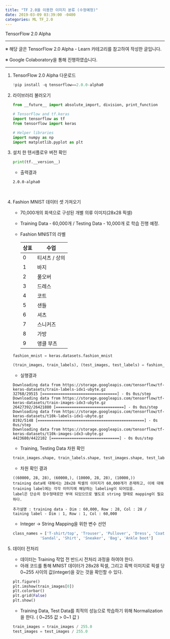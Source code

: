 ```yaml
---
title: "TF 2.0을 이용한 이미지 분류 (수정예정)"
date: 2019-03-09 03:39:00 -0400
categories: ML TF_2.0
---
```


TensorFlow 2.0 Alpha

______________________________________

※ 해당 글은 TensorFlow 2.0 Alpha - Learn 카테고리를 참고하여 작성한 글입니다.

※ Google Colaboratory을 통해 진행하였습니다.

________________________________________



1. TensorFlow 2.0 Alpha 다운로드

   ```python
   !pip install -q tensorflow==2.0.0-alpha0
   ```

2. 라이브러리 불러오기

   ```python
   from __future__ import absolute_import, division, print_function
   
   # TensorFlow and tf.keras
   import tensorflow as tf
   from tensorflow import keras
   
   # Helper libraries
   import numpy as np
   import matplotlib.pyplot as plt
   
   ```

3. 설치 한 텐서플로우 버전 확인

   ```python
   print(tf.__version__)
   ```
   - 출력결과
   ```
   2.0.0-alpha0
   ```
   
   ​	

4. Fashion MNIST 데이터 셋 가져오기

   - 70,000개의 회색으로 구성된 개별 의류 이미지(28x28 픽셀)

   - Training Data - 60,000개 / Testing Data - 10,000개 로 학습 진행 예정.

   - Fashion MNIST의 라벨

     | 상표 | 수업        |
     | ---- | ----------- |
     | 0    | 티셔츠 / 상의 |
     | 1    | 바지        |
     | 2    | 풀오버      |
     | 3    | 드레스      |
     | 4    | 코트        |
     | 5    | 샌들        |
     | 6    | 셔츠        |
     | 7    | 스니커즈      |
     | 8    | 가방        |
     | 9    | 앵클 부츠   |

   ```python
   fashion_mnist = keras.datasets.fashion_mnist
   
   (train_images, train_labels), (test_images, test_labels) = fashion_mnist.load_data()
   ```
   
   - 실행결과
   ```
   Downloading data from https://storage.googleapis.com/tensorflow/tf-keras-datasets/train-labels-idx1-ubyte.gz
   32768/29515 [=================================] - 0s 0us/step
   Downloading data from https://storage.googleapis.com/tensorflow/tf-keras-datasets/train-images-idx3-ubyte.gz
   26427392/26421880 [==============================] - 0s 0us/step
   Downloading data from https://storage.googleapis.com/tensorflow/tf-keras-datasets/t10k-labels-idx1-ubyte.gz
   8192/5148 [===============================================] - 0s 0us/step
   Downloading data from https://storage.googleapis.com/tensorflow/tf-keras-datasets/t10k-images-idx3-ubyte.gz
   4423680/4422102 [==============================] - 0s 0us/step
   ```
   
   - Training, Testing Data 차원 확인
   ```python
   train_images.shape, train_labels.shape, test_images.shape, test_labels.shape
   ```
   
   - 차원 확인 결과
   ```
   ((60000, 28, 28), (60000,), (10000, 28, 28), (10000,))
   training data에 대해서는 28x28 픽셀의 이미지가 60,000개가 존재하고, 이에 대해 training label에는 각각 이미지에 해당하는 labeling이 되어있음.
   label은 단순히 정수형태로만 부여 되있으므로 별도로 string 형태로 mapping이 필요하다.
   
   추가설명 : training data - Dim : 60,000, Row : 28, Col : 28 / taining label - Dim : 1, Row : 1, Col : 60,000
   ```
   
   - Integer -> String Mapping을 위한 변수 선언

   ```python
   class_names = ['T-shirt/top', 'Trouser', 'Pullover', 'Dress', 'Coat', 
               'Sandal', 'Shirt', 'Sneaker', 'Bag', 'Ankle boot']
   ```
  
   
5. 데이터 전처리
   - 데이터는 Training 작업 전 반드시 전처리 과정을 하여야 한다.
   - 아래 코드를 통해 MNIST 데이터가 28x28 픽셀, 그리고 흑백 이미지로 픽셀 당 0~255 사이의 값(integer)을 갖는 것을 확인할 수 있다.
   
   ```python
   plt.figure()
   plt.imshow(train_images[0])
   plt.colorbar()
   plt.grid(False)
   plt.show()
   ```
   - Training Data, Test Data를 최적의 성능으로 학습하기 위해 Normalization을 한다. ( 0~255 값 > 0~1 값 )
   ```python
   train_images = train_images / 255.0
   test_images = test_images / 255.0
   ```


   
